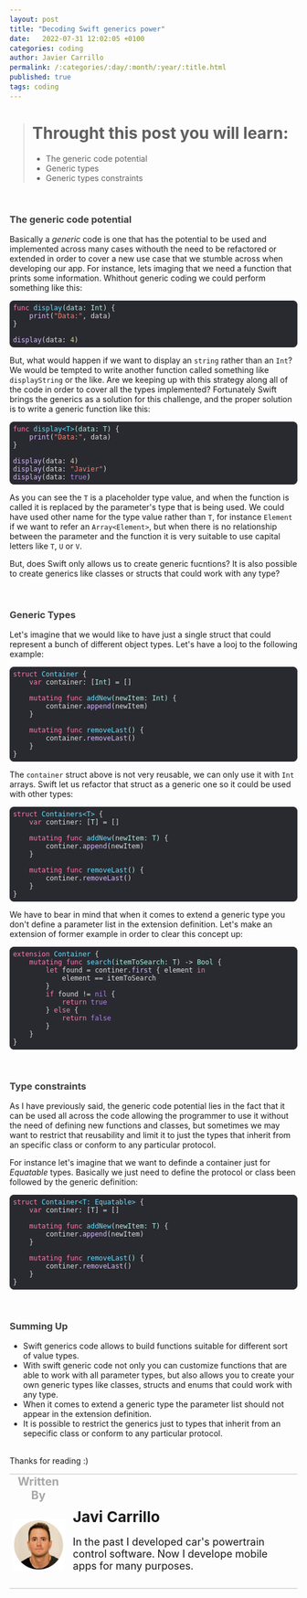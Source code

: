```yaml
---
layout: post
title: "Decoding Swift generics power"
date:   2022-07-31 12:02:05 +0100
categories: coding
author: Javier Carrillo
permalink: /:categories/:day/:month/:year/:title.html
published: true
tags: coding
---
```

> # Throught this post you will learn:
>
> - The generic code potential
> - Generic types
> - Generic types constraints

<br>
<h3 style="color: #403F3F">The generic code potential</h3>

Basically a *generic* code is one that has the potential to be used and implemented across many cases withouth the need to be refactored or extended in order to cover a new use case that we stumble across when developing our app.
For instance, lets imaging that we need a function that prints some information. Whithout generic coding we could perform something like this:

<style>.hljs-quote{color:#7F8C98;}.hljs-addition{color:#FF8170;}.hljs-symbol{color:#FF8170;}.hljs-bullet{color:#FF8170;}.hljs-link{color:#DABAFF;}.hljs-meta{color:#B281EB;}.hljs-strong{font-weight:bold;}.hljs-variable{color:#DABAFF;}.hljs-string{color:#FF8170;}.hljs-attribute{color:#DABAFF;}.hljs-function{color:#6BDFFF;}.hljs-selector-tag{color:#FF7AB2;}.hljs-deletion{color:#DABAFF;}.hljs-type{color:#ACF2E4;}.hljs-comment{color:#7F8C98;}.hljs-builtin-name{color: #B281EB;}.hljs-class{color:#6BDFFF;}.hljs-regexp{color:#DABAFF;}.hljs-number{color: #D9C97C;}.hljs-params{color:#ACF2E4;}.hljs-name{color:#DABAFF;}.hljs-section{color:#6BDFFF;}.hljs-template-variable{color:#DABAFF;}.hljs-emphasis{font-style:italic;}.hljs-title{color:#6BDFFF;}.hljs{display:block;color:#E0E0E0;padding:0.5em;}.hljs-built_in{color: #B281EB;}.hljs-literal{color: #B281EB;}.hljs-selector-class{color:#DABAFF;}.hljs-selector-id{color:#DABAFF;}.hljs-tag{color:#DABAFF;}.hljs-keyword{color:#FF7AB2;}</style>

<pre style="background-color: #292A30; border-radius:8px; border-top: 0px solid gray; border-left: 0px solid gray; border-right: 0px solid gray; border-bottom: 0px solid #DDDDDD"><code class="hljs" style="background:#292A30;border-radius:8px"><span class="hljs-function"><span class="hljs-keyword">func</span> <span class="hljs-title">display</span><span class="hljs-params">(data: Int)</span></span> {
   <span class="hljs-attribute"> print</span>(<span class="hljs-string">"Data:"</span>, data)
}
<span class="hljs-attribute">
display</span>(data: <span class="hljs-number">4</span>)</code></pre>

But, what would happen if we want to display an `string` rather than an `Int`? We would be tempted to write another function called something like `displayString` or the like. Are we keeping up with this strategy along all of the code in order to cover all the types implemented? Fortunately Swift brings the generics as a solution for this challenge, and the proper solution is to write a generic function like this:

<style>.hljs-link{color:#DABAFF;}.hljs-number{color: #D9C97C;}.hljs-symbol{color:#FF8170;}.hljs-strong{font-weight:bold;}.hljs-literal{color: #B281EB;}.hljs-title{color:#6BDFFF;}.hljs-comment{color:#7F8C98;}.hljs-built_in{color: #B281EB;}.hljs-emphasis{font-style:italic;}.hljs-attribute{color:#DABAFF;}.hljs-function{color:#6BDFFF;}.hljs-meta{color:#B281EB;}.hljs-bullet{color:#FF8170;}.hljs{display:block;padding:0.5em;color:#E0E0E0;}.hljs-builtin-name{color: #B281EB;}.hljs-keyword{color:#FF7AB2;}.hljs-template-variable{color:#DABAFF;}.hljs-string{color:#FF8170;}.hljs-name{color:#DABAFF;}.hljs-section{color:#6BDFFF;}.hljs-addition{color:#FF8170;}.hljs-quote{color:#7F8C98;}.hljs-regexp{color:#DABAFF;}.hljs-class{color:#6BDFFF;}.hljs-params{color:#ACF2E4;}.hljs-selector-id{color:#DABAFF;}.hljs-type{color:#ACF2E4;}.hljs-selector-class{color:#DABAFF;}.hljs-variable{color:#DABAFF;}.hljs-tag{color:#DABAFF;}.hljs-deletion{color:#DABAFF;}.hljs-selector-tag{color:#FF7AB2;}</style>

<pre style="background-color: #292A30; border-radius:8px; border-top: 0px solid gray; border-left: 0px solid gray; border-right: 0px solid gray; border-bottom: 0px solid #DDDDDD"><code class="hljs" style="background:#292A30;border-radius:8px"><span class="hljs-function"><span class="hljs-keyword">func</span> <span class="hljs-title">display</span>&lt;T&gt;<span class="hljs-params">(data: T)</span></span> {
   <span class="hljs-attribute"> print</span>(<span class="hljs-string">"Data:"</span>, data)
}
<span class="hljs-attribute">
display</span>(data: <span class="hljs-number">4</span>)<span class="hljs-attribute">
display</span>(data: <span class="hljs-string">"Javier"</span>)<span class="hljs-attribute">
display</span>(data: <span class="hljs-literal">true</span>)</code></pre>

As you can see the `T` is a placeholder type value, and when the function is called it is replaced by the parameter's type that is being used. We could have used other name for the type value rather than `T`, for instance `Element` if we want to refer an `Array<Element>`, but when there is no relationship between the parameter and the function it is very suitable to use capital letters like `T`, `U` or `V`.

But, does Swift only allows us to create generic fucntions? It is also possible to create generics like classes or structs that could work with any type?

<br>
<h3 style="color: #403F3F">Generic Types</h3>

Let's imagine that we would like to have just a single struct that could represent a bunch of different object types. Let's have a looj to the following example:

<style>.hljs-template-variable{color:#DABAFF;}.hljs-params{color:#ACF2E4;}.hljs-function{color:#6BDFFF;}.hljs-keyword{color:#FF7AB2;}.hljs-comment{color:#7F8C98;}.hljs-title{color:#6BDFFF;}.hljs-emphasis{font-style:italic;}.hljs-meta{color:#B281EB;}.hljs-selector-tag{color:#FF7AB2;}.hljs-builtin-name{color: #B281EB;}.hljs-selector-id{color:#DABAFF;}.hljs-number{color: #D9C97C;}.hljs-regexp{color:#DABAFF;}.hljs-strong{font-weight:bold;}.hljs-string{color:#FF8170;}.hljs-symbol{color:#FF8170;}.hljs-type{color:#ACF2E4;}.hljs-name{color:#DABAFF;}.hljs-link{color:#DABAFF;}.hljs-deletion{color:#DABAFF;}.hljs-section{color:#6BDFFF;}.hljs{padding:0.5em;color:#E0E0E0;display:block;}.hljs-literal{color: #B281EB;}.hljs-tag{color:#DABAFF;}.hljs-quote{color:#7F8C98;}.hljs-variable{color:#DABAFF;}.hljs-built_in{color: #B281EB;}.hljs-bullet{color:#FF8170;}.hljs-class{color:#6BDFFF;}.hljs-addition{color:#FF8170;}.hljs-attribute{color:#DABAFF;}.hljs-selector-class{color:#DABAFF;}</style>

<pre style="background-color: #292A30; border-radius:8px; border-top: 0px solid gray; border-left: 0px solid gray; border-right: 0px solid gray; border-bottom: 0px solid #DDDDDD"><code class="hljs" style="background:#292A30;border-radius:8px"><span class="hljs-class"><span class="hljs-keyword">struct</span> <span class="hljs-title">Container</span> </span>{
    <span class="hljs-keyword">var</span> container: [<span class="hljs-type">Int</span>] = []
    
    <span class="hljs-keyword">mutating</span> <span class="hljs-function"><span class="hljs-keyword">func</span> <span class="hljs-title">addNew</span><span class="hljs-params">(newItem: Int)</span></span> {
        container.<span class="hljs-attribute">append</span>(newItem)
    }
    
    <span class="hljs-keyword">mutating</span> <span class="hljs-function"><span class="hljs-keyword">func</span> <span class="hljs-title">removeLast</span><span class="hljs-params">()</span></span> {
        container.<span class="hljs-attribute">removeLast</span>()
    }
}</code></pre>

The `container` struct above is not very reusable, we can only use it with `Int` arrays. Swift let us refactor that struct as a generic one so it could be used with other types:

<style>.hljs-builtin-name{color: #B281EB;}.hljs-keyword{color:#FF7AB2;}.hljs-deletion{color:#DABAFF;}.hljs-selector-class{color:#DABAFF;}.hljs-attribute{color:#DABAFF;}.hljs-bullet{color:#FF8170;}.hljs-regexp{color:#DABAFF;}.hljs-strong{font-weight:bold;}.hljs-addition{color:#FF8170;}.hljs-comment{color:#7F8C98;}.hljs-class{color:#6BDFFF;}.hljs-tag{color:#DABAFF;}.hljs-params{color:#ACF2E4;}.hljs-quote{color:#7F8C98;}.hljs-name{color:#DABAFF;}.hljs-link{color:#DABAFF;}.hljs-selector-id{color:#DABAFF;}.hljs-emphasis{font-style:italic;}.hljs-built_in{color: #B281EB;}.hljs-literal{color: #B281EB;}.hljs-type{color:#ACF2E4;}.hljs-variable{color:#DABAFF;}.hljs-title{color:#6BDFFF;}.hljs-meta{color:#B281EB;}.hljs{color:#E0E0E0;display:block;padding:0.5em;}.hljs-template-variable{color:#DABAFF;}.hljs-string{color:#FF8170;}.hljs-number{color: #D9C97C;}.hljs-function{color:#6BDFFF;}.hljs-section{color:#6BDFFF;}.hljs-symbol{color:#FF8170;}.hljs-selector-tag{color:#FF7AB2;}</style>

<pre style="background-color: #292A30; border-radius:8px; border-top: 0px solid gray; border-left: 0px solid gray; border-right: 0px solid gray; border-bottom: 0px solid #DDDDDD"><code class="hljs" style="background:#292A30;border-radius:8px"><span class="hljs-class"><span class="hljs-keyword">struct</span> <span class="hljs-title">Containers</span>&lt;<span class="hljs-title">T</span>&gt; </span>{
    <span class="hljs-keyword">var</span> continer: [<span class="hljs-type">T</span>] = []
    
    <span class="hljs-keyword">mutating</span> <span class="hljs-function"><span class="hljs-keyword">func</span> <span class="hljs-title">addNew</span><span class="hljs-params">(newItem: T)</span></span> {
        continer.<span class="hljs-attribute">append</span>(newItem)
    }
    
    <span class="hljs-keyword">mutating</span> <span class="hljs-function"><span class="hljs-keyword">func</span> <span class="hljs-title">removeLast</span><span class="hljs-params">()</span></span> {
        continer.<span class="hljs-attribute">removeLast</span>()
    }
}</code></pre>

We have to bear in mind that when it comes to extend a generic type you don't define a parameter list in the extension definition. Let's make an extension of former example in order to clear this concept up:

<style>.hljs{color:#E0E0E0;display:block;padding:0.5em;}.hljs-string{color:#FF8170;}.hljs-comment{color:#7F8C98;}.hljs-variable{color:#DABAFF;}.hljs-class{color:#6BDFFF;}.hljs-bullet{color:#FF8170;}.hljs-number{color: #D9C97C;}.hljs-template-variable{color:#DABAFF;}.hljs-name{color:#DABAFF;}.hljs-title{color:#6BDFFF;}.hljs-symbol{color:#FF8170;}.hljs-literal{color: #B281EB;}.hljs-quote{color:#7F8C98;}.hljs-params{color:#ACF2E4;}.hljs-deletion{color:#DABAFF;}.hljs-link{color:#DABAFF;}.hljs-tag{color:#DABAFF;}.hljs-selector-class{color:#DABAFF;}.hljs-regexp{color:#DABAFF;}.hljs-meta{color:#B281EB;}.hljs-selector-id{color:#DABAFF;}.hljs-section{color:#6BDFFF;}.hljs-strong{font-weight:bold;}.hljs-attribute{color:#DABAFF;}.hljs-addition{color:#FF8170;}.hljs-type{color:#ACF2E4;}.hljs-function{color:#6BDFFF;}.hljs-builtin-name{color: #B281EB;}.hljs-built_in{color: #B281EB;}.hljs-emphasis{font-style:italic;}.hljs-keyword{color:#FF7AB2;}.hljs-selector-tag{color:#FF7AB2;}</style>

<pre style="background-color: #292A30; border-radius:8px; border-top: 0px solid gray; border-left: 0px solid gray; border-right: 0px solid gray; border-bottom: 0px solid #DDDDDD"><code class="hljs" style="background:#292A30;border-radius:8px"><span class="hljs-class"><span class="hljs-keyword">extension</span> <span class="hljs-title">Container</span> </span>{
    <span class="hljs-keyword">mutating</span> <span class="hljs-function"><span class="hljs-keyword">func</span> <span class="hljs-title">search</span><span class="hljs-params">(itemToSearch: T)</span></span> -&gt; <span class="hljs-type">Bool</span> {
        <span class="hljs-keyword">let</span> found = continer.<span class="hljs-attribute">first</span> { element <span class="hljs-keyword">in</span>
            element == itemToSearch
        }
        <span class="hljs-keyword">if</span> found != <span class="hljs-literal">nil</span> {
            <span class="hljs-keyword">return</span> <span class="hljs-literal">true</span>
        } <span class="hljs-keyword">else</span> {
            <span class="hljs-keyword">return</span> <span class="hljs-literal">false</span>
        }
    }
}</code></pre>

<br>
<h3 style="color: #403F3F">Type constraints</h3>

As I have previously said, the generic code potential lies in the fact that it can be used all across the code allowing the programmer to use it without the need of defining new functions and classes, but sometimes we may want to restrict that reusability and limit it to just the types that inherit from an specific class or conform to any particular protocol.

For instance let's imagine that we want to definde a container just for *Equatable* types. Basically we just need to define the protocol or class been followed by the generic definition:

<style>.hljs-meta{color:#B281EB;}.hljs-symbol{color:#FF8170;}.hljs-tag{color:#DABAFF;}.hljs-selector-class{color:#DABAFF;}.hljs-built_in{color: #B281EB;}.hljs-name{color:#DABAFF;}.hljs-link{color:#DABAFF;}.hljs-class{color:#6BDFFF;}.hljs-bullet{color:#FF8170;}.hljs-strong{font-weight:bold;}.hljs-attribute{color:#DABAFF;}.hljs-template-variable{color:#DABAFF;}.hljs-literal{color: #B281EB;}.hljs-quote{color:#7F8C98;}.hljs{padding:0.5em;color:#E0E0E0;display:block;}.hljs-selector-tag{color:#FF7AB2;}.hljs-title{color:#6BDFFF;}.hljs-selector-id{color:#DABAFF;}.hljs-keyword{color:#FF7AB2;}.hljs-regexp{color:#DABAFF;}.hljs-number{color: #D9C97C;}.hljs-builtin-name{color: #B281EB;}.hljs-params{color:#ACF2E4;}.hljs-section{color:#6BDFFF;}.hljs-string{color:#FF8170;}.hljs-deletion{color:#DABAFF;}.hljs-type{color:#ACF2E4;}.hljs-function{color:#6BDFFF;}.hljs-addition{color:#FF8170;}.hljs-comment{color:#7F8C98;}.hljs-emphasis{font-style:italic;}.hljs-variable{color:#DABAFF;}</style>

<pre style="background-color: #292A30; border-radius:8px; border-top: 0px solid gray; border-left: 0px solid gray; border-right: 0px solid gray; border-bottom: 0px solid #DDDDDD"><code class="hljs" style="background:#292A30;border-radius:8px"><span class="hljs-class"><span class="hljs-keyword">struct</span> <span class="hljs-title">Container</span>&lt;<span class="hljs-title">T</span>: <span class="hljs-title">Equatable</span>&gt; </span>{
    <span class="hljs-keyword">var</span> continer: [<span class="hljs-type">T</span>] = []
    
    <span class="hljs-keyword">mutating</span> <span class="hljs-function"><span class="hljs-keyword">func</span> <span class="hljs-title">addNew</span><span class="hljs-params">(newItem: T)</span></span> {
        continer.<span class="hljs-attribute">append</span>(newItem)
    }
    
    <span class="hljs-keyword">mutating</span> <span class="hljs-function"><span class="hljs-keyword">func</span> <span class="hljs-title">removeLast</span><span class="hljs-params">()</span></span> {
        continer.<span class="hljs-attribute">removeLast</span>()
    }
}</code></pre>


<br>
<h3 style="color: #403F3F">Summing Up</h3>

- Swift generics code allows to build functions suitable for different sort of value types.
- With swift generic code not only you can customize functions that are able to work with all parameter types, but also allows you to create your own generic types like classes, structs and enums that could work with any type.
- When it comes to extend a generic type the parameter list should not appear in the extension definition.
- It is possible to restrict the generics just to types that inherit from an sepecific class or conform to any particular protocol.

<br>
Thanks for reading :)

<br>
<table style="width: 100%; overflow: scroll; border-right: 0px solid gray; border-left: 0px solid gray">
    <tr style="border-right: 0px solid gray; border-left: 0px solid gray">
        <td style="width: 20%; border-top: 2px solid #DDDDDD; border-left: 0px solid gray; border-right: 0px solid gray; border-bottom: 0px solid gray; text-align: center; vertical-align: center; padding: 0px">
            <p style="color: #A8A8A8; font-size: 20px; margin: 0px 0px"><b>Written By</b></p>
        </td>
        <td style="border-top: 2px solid #DDDDDD; border-left: 0px solid gray; border-right: 0px solid gray; border-bottom: 0px solid gray; text-align: center; vertical-align: center; padding: 0px">
            <p style="color: #A8A8A8; font-size: 20px"><b></b></p>
        </td>
    </tr>
    <tr style="border-right: 0px solid gray; border-left: 0px solid gray">
        <td style="border-top: 0px solid gray; border-left: 0px solid gray; border-right: 0px solid gray; border-bottom: 2px solid #DDDDDD; color: gray; font-size: 20px; background-color: #FDFDFD; text-align: center; vertical-align: center; horizontal-align: center; padding: 5px">
        <img style="display: block; margin-left: auto; margin-right: auto; width: 100%; object-fit: contain" src="/assets/img/yo.png">
        </td>
        <td style="border-top: 0px solid gray; border-left: 0px solid gray; border-right: 0px solid gray; border-bottom: 2px solid #DDDDDD; background-color: #FDFDFD; text-align: left; vertical-align: center; padding: 10px">
            <p style="font-size: 26px; margin: 0px 0px"><b>Javi Carrillo</b></p>
            <p style="font-size: 18px">In the past I developed car's powertrain control software. Now I develope mobile apps for many purposes.</p>
        </td>
    </tr>
</table>




